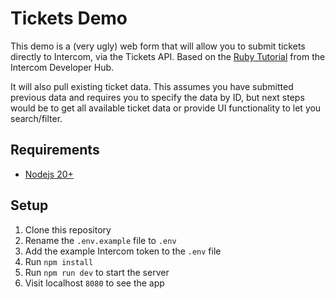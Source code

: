 # Tickets Demo
This demo is a (very ugly) web form that will allow you to submit tickets directly to Intercom, via the Tickets API. Based on the [Ruby Tutorial](https://developers.intercom.com/building-apps/docs/build-a-ticket-form-with-tickets-api) from the Intercom Developer Hub.

It will also pull existing ticket data. This assumes you have submitted previous data and requires you to specify the data by ID, but next steps would be to get all available ticket data or provide UI functionality to let you search/filter.

## Requirements

- [Nodejs 20+](https://nodejs.org/en)


## Setup

1. Clone this repository
2. Rename the `.env.example` file to `.env`
3. Add the example Intercom token to the `.env` file
5. Run `npm install` 
6. Run `npm run dev` to start the server
7. Visit localhost `8080` to see the app
